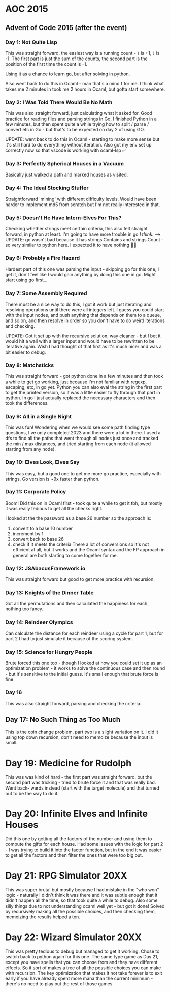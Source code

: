 # AOC 2015
## Advent of Code 2015 (after the event)
### Day 1: Not Quite Lisp
This was straight forward, the easiest way is a running count - `(` is +1, `)`
is -1. The first part is just the sum of the counts, the second part is the
position of the first time the count is -1.

Using it as a chance to learn go, but after solving in python.

Also went back to do this in Ocaml - man that's a mind f for me. I think what
takes me 2 minutes in took me 2 hours in Ocaml, but gotta start somewhere.

### Day 2: I Was Told There Would Be No Math
This was also straight forward, just calculating what it asked for. Good
practice for reading files and parsing strings in Go, I finished Python in a few
minutes, but then spent quite a while trying how to split / parse / convert etc
in Go - but that's to be expected on day 2 of using GO.

UPDATE: went back to do this in Ocaml - starting to make more sense but it's
still hard to do everything without iteration. Also got my env set up correctly
now so that vscode is working with ocaml-lsp ✅

### Day 3: Perfectly Spherical Houses in a Vacuum
Basically just walked a path and marked houses as visited.

### Day 4: The Ideal Stocking Stuffer
Straightforward 'mining' with different difficulty levels. Would have been
harder to implement md5 from scratch but I'm not really interested in that.

### Day 5: Doesn't He Have Intern-Elves For This?
Checking whether strings meet certain criteria, this also felt straight
forward, in python at least. I'm going to have more trouble in go _I think_.
--> UPDATE: go wasn't bad because it has strings.Contains and strings.Count - so
very similar to python here. I expected it to have nothing 🤷‍♂️

### Day 6: Probably a Fire Hazard
Hardest part of this one was parsing the input - skipping go for this one, I get
it, don't feel like I would gain anything by doing this one in go. Might start
using go first...

### Day 7: Some Assembly Required
There must be a nice way to do this, I got it work but just iterating and
resolving operations until there were all integers left. I guess you could start
with the input nodes, and push anything that depends on them to a queue, and so
on, and then resolve in order so you don't have to do weird iterations and
checking.

UPDATE: Got it set up with the recursive solution, way cleaner - but I bet it
would hit a wall with a larger input and would have to be rewritten to be
iterative again. Wish I had thought of that first as it's much nicer and was
a bit easier to debug.

### Day 8: Matchsticks
This was straight forward - got python done in a few minutes and then took a
while to get go working, just because I'm not familiar with regexp, escaping,
etc, in go yet. Python you can also eval the string in the first part to get
the printed version, so it was a little easier to fly through that part in 
python. In go I just actually replaced the necessary characters and then took
the differences.

### Day 9: All in a Single Night
This was fun! Wondering when we would see some path finding type questions, I've
only completed 2023 and there were a lot in there. I used a dfs to find all the
paths that went through all nodes just once and tracked the min / max distances,
and tried starting from each node (it allowed starting from any node).

### Day 10: Elves Look, Elves Say
This was easy, but a good one to get me more go practice, especially with
strings. Go version is ~9x faster than python.

### Day 11: Corporate Policy
Boom! Did this on in Ocaml first - took quite a while to get it tbh, but mostly
it was really tedious to get all the checks right.

I looked at the the password as a base 26 number so the approach is:
1. convert to a base 10 number
2. increment by 1
3. convert back to base 26
4. check if it meets the criteria
There a lot of conversions so it's not efficient at all, but it works and the 
Ocaml syntax and the FP approach in general are both starting to come together 
for me.

### Day 12: JSAbacusFramework.io
This was straight forward but good to get more practice with recursion.

### Day 13: Knights of the Dinner Table
Got all the permutations and then calculated the happiness for each, nothing too
fancy.

### Day 14: Reindeer Olympics
Can calculate the distance for each reindeer using a cycle for part 1, but for
part 2 I had to just simulate it because of the scoring system.

### Day 15: Science for Hungry People
Brute forced this one too - though I looked at how you could set it up as an
optimization problem - it works to solve the continuous case and then round -
but it's sensitive to the initial guess. It's small enough that brute force is
fine.

### Day 16
This was also straight forward, parsing and checking the criteria.

## Day 17: No Such Thing as Too Much
This is the coin change problem, part two is a slight variation on it. I did it
using top down recursion, don't need to memoize because the input is small.

# Day 19: Medicine for Rudolph
This was was kind of hard - the first part was straight forward, but the second
part was tricking - tried to brute force it and that was really bad. Went back-
wards instead (start with the target molecule) and that turned out to be the
way to do it.

# Day 20: Infinite Elves and Infinite Houses
Did this one by getting all the factors of the number and using them to compute
the gifts for each house. Had some issues with the logic for part 2 - I was
trying to build it into the factor function, but in the end it was easier to get
all the factors and then filter the ones that were too big out.

# Day 21: RPG Simulator 20XX
This was super brutal but mostly because I had mistake in the "who won" logic -
naturally I didn't think it was there and it was subtle enough that it didn't
happen all the time, so that took quite a while to debug. Also some silly things
due to not understanding ocaml well yet - but got it done!
Solved by recursively making all the possible choices, and then checking them,
memoizing the results helped a ton.

# Day 22: Wizard Simulator 20XX
This was pretty tedious to debug but managed to get it working. Chose to switch
back to python again for this one. The same type game as Day 21, except you
have spells that you can choose from and they have different effects. So it
sort of makes a tree of all the possible choices you can make with recursion.
The key optimization that makes it not take forever is to exit early if you
have already spent more mana than the current minimum - there's no need to play
out the rest of those games.
